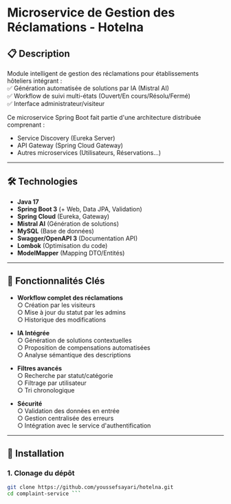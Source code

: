 # Microservice de Gestion des Réclamations - Hotelna

## 📋 Description
Module intelligent de gestion des réclamations pour établissements hôteliers intégrant :  
✅ Génération automatisée de solutions par IA (Mistral AI)  
✅ Workflow de suivi multi-états (Ouvert/En cours/Résolu/Fermé)  
✅ Interface administrateur/visiteur  

Ce microservice Spring Boot fait partie d'une architecture distribuée comprenant :  
- Service Discovery (Eureka Server)  
- API Gateway (Spring Cloud Gateway)  
- Autres microservices (Utilisateurs, Réservations...)

---

## 🛠️ Technologies

- **Java 17**
- **Spring Boot 3** (+ Web, Data JPA, Validation)
- **Spring Cloud** (Eureka, Gateway)
- **Mistral AI** (Génération de solutions)
- **MySQL** (Base de données)
- **Swagger/OpenAPI 3** (Documentation API)
- **Lombok** (Optimisation du code)
- **ModelMapper** (Mapping DTO/Entités)

---

## 🚀 Fonctionnalités Clés

- **Workflow complet des réclamations**  
  ○ Création par les visiteurs  
  ○ Mise à jour du statut par les admins  
  ○ Historique des modifications

- **IA Intégrée**  
  ○ Génération de solutions contextuelles  
  ○ Proposition de compensations automatisées  
  ○ Analyse sémantique des descriptions

- **Filtres avancés**  
  ○ Recherche par statut/catégorie  
  ○ Filtrage par utilisateur  
  ○ Tri chronologique

- **Sécurité**  
  ○ Validation des données en entrée  
  ○ Gestion centralisée des erreurs  
  ○ Intégration avec le service d'authentification

---

## 🔧 Installation

### 1. Clonage du dépôt
```bash
git clone https://github.com/youssefsayari/hotelna.git
cd complaint-service ```

